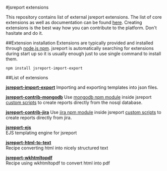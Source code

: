 #jsreport extensions

This repository contains list of external jsreport extensions. The list of core extensions as well as documentation can be found [here](http://jsreport.net/learn/extensions). Creating extensions is the best way how you can contribute to the platform. Don't hasitate and do it.

##Extension installation
Extensions are typically provided and installed through [node.js npm](https://www.npmjs.com/). jsreport is automatically searching for extensions during start up so it is usually enough just to use single command to install them. 

```
npm install jsreport-import-export
```

##List of extensions

**[jsreport-import-export](https://github.com/jsreport/jsreport-contrib/tree/master/jsreport-import-export)**
Importing and exporting templates into json files.
 
**[jsreport-contrib-mongodb](https://github.com/jsreport/[jsreport-contrib-mongodb)**
Use  [mongodb npm module](https://github.com/mongodb/node-mongodb-native) inside jsreport [custom scripts](http://jsreport.net/learn/scripts) to create reports directly from the nosql database.

**[jsreport-contrib-jira](https://github.com/jsreport/jsreport-contrib-jira)**
Use   [jira npm module](https://github.com/steves/node-jira) inside jsreport [custom scripts](http://jsreport.net/learn/scripts) to create reports directly from jira.

**[jsreport-ejs](https://github.com/jsreport/jsreport-ejs)**    
EJS templating engine for jsreport

**[jsreport-html-to-text](https://github.com/jsreport/jsreport-html-to-text)**    
Recipe converting html into nicely structured text

**[jsreport-wkhtmltopdf](https://github.com/jsreport/jsreport-wkhtmltopdf)**    
Recipe using wkhtmltopdf to convert html into pdf



